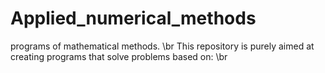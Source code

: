 # Applied_numerical_methods
programs of mathematical methods. 
\br
This repository is purely aimed at creating programs that solve problems based on:
\br
